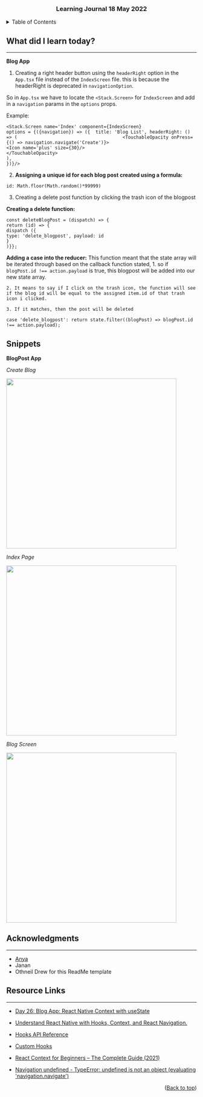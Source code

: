 <div id="top"></div>

<br />

<h3 align="center">Learning Journal 18 May 2022</h3>

<!-- TABLE OF CONTENTS -->
<details>
  <summary>Table of Contents</summary>
  <ul>
    <li><a href="#what-did-i-learn-today">What did I learn today?</a></li>
    <li><a href="#acknowledgments">Acknowledgments</a></li>
    <li><a href="#resource-links">Resource Links</a></li>
  </ul>
</details>

<!-- ABOUT THE PROJECT -->
## What did I learn today? ##
----
<!-- Type what you learnt here -->

**Blog App**

1. Creating a right header button using the `headerRight` option in the `App.tsx` file instead of the `IndexScreen` file. this is because the headerRight is deprecated in `navigationOption`.

So in `App.tsx` we have to locate the `<Stack.Screen>` for `IndexScreen` and add in a `navigation` params in the `options` props. 

Example:

```<Stack.Screen name='Index' component={IndexScreen}                                                             options = {({navigation}) => ({  title: 'Blog List', headerRight: () => (                                       <TouchableOpacity onPress={() => navigation.navigate('Create')}>                                                      <Icon name='plus' size={30}/>                                                                                         </TouchableOpacity>                                                                                                     ),                                                                                                                    })}/>```

2. **Assigning a unique id for each blog post created using a formula:**

`id: Math.floor(Math.random()*99999)`

3. Creating a delete post function by clicking the trash icon of the blogpost

  **Creating a delete function:**

  ```const deleteBlogPost = (dispatch) => {                                                                         return (id) => {                                                                                                  dispatch ({                                                                                                                 type: 'delete_blogpost', payload: id                                                                                  }                                                                                                                     )}};```

  **Adding a case into the reducer:** 
  This function meant that the state array will be iterated through based on the callback function stated, 
    1. so if `blogPost.id !== action.payload` is true, this blogpost will be added into our new state array. 
    
    2. It means to say if I click on the trash icon, the function will see if the blog id will be equal to the assigned item.id of that trash icon i clicked. 
    
    3. If it matches, then the post will be deleted

  `case 'delete_blogpost': return state.filter((blogPost) => blogPost.id !== action.payload);`


## Snippets ##

**BlogPost App**

*Create Blog*

<img src = './img/blogCreate.png' height = '450' />

*Index Page*

<img src = './img/indexPage.png' height = '450' />

*Blog Screen*

<img src = './img/showBlog.png' height = '450' />


<!-- ACKNOWLEDGMENTS -->
## Acknowledgments ##
----
* [Anya](https://github.com/huanganya/react-native-starter)
* Janan
* Othneil Drew for this ReadMe template

<!-- Resource Links -->
## Resource Links ##
----

* [Day 26: Blog App: React Native Context with useState](https://docs.google.com/document/d/1obVGcsmgY1SHk4I15jZEN0x2vCZH6x1GlTUiUmHw-tY/edit#)

* [Understand React Native with Hooks, Context, and React Navigation.](https://nlbsg.udemy.com/course/the-complete-react-native-and-redux-course/learn/lecture/15706480#overview)

* [Hooks API Reference](https://reactjs.org/docs/hooks-reference.html)

* [Custom Hooks](https://reactjs.org/docs/hooks-custom.html)

* [React Context for Beginners – The Complete Guide (2021)](https://www.freecodecamp.org/news/react-context-for-beginners/#:~:text=React%20context%20caveats-,What%20is%20React%20context%3F,across%20our%20components%20more%20easily.)

* [Navigation undefined - TypeError: undefined is not an object (evaluating 'navigation.navigate')](https://stackoverflow.com/questions/66293379/navigation-undefined-typeerror-undefined-is-not-an-object-evaluating-naviga)

<p align="right">(<a href="#top">Back to top</a>)</p>

